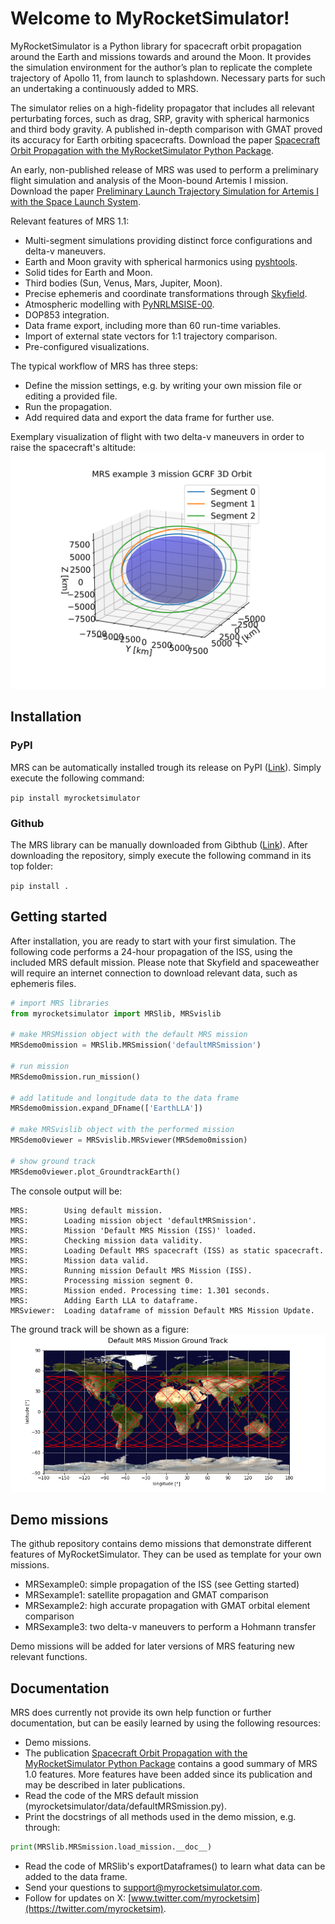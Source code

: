 # Welcome to MyRocketSimulator!
MyRocketSimulator is a Python library for spacecraft orbit propagation around the Earth and missions towards and around the Moon. It provides the simulation environment for
the author’s plan to replicate the complete trajectory of Apollo 11, from launch to splashdown. Necessary parts for such an undertaking a continuously added to MRS. 

The simulator relies on a high-fidelity propagator that includes all relevant perturbating forces, such as drag, SRP, gravity with spherical harmonics and third body gravity. A published in-depth comparison with GMAT proved its accuracy for Earth orbiting spacecrafts. Download the paper [Spacecraft Orbit Propagation with the MyRocketSimulator Python Package]( https://www.researchgate.net/publication/375293398_Spacecraft_Orbit_Propagation_with_the_MyRocketSimulator_Python_Package).

An early, non-published release of MRS was used to perform a preliminary flight simulation and analysis of the Moon-bound Artemis I mission. Download the paper [Preliminary Launch Trajectory Simulation for Artemis I with the Space Launch System]( https://www.researchgate.net/publication/362270344_Preliminary_Launch_Trajectory_Simulation_for_Artemis_I_with_the_Space_Launch_System).

Relevant features of MRS 1.1:
-	Multi-segment simulations providing distinct force configurations and delta-v maneuvers. 
-	Earth and Moon gravity with spherical harmonics using [pyshtools]( https://shtools.github.io/SHTOOLS/).
-	Solid tides for Earth and Moon.
-	Third bodies (Sun, Venus, Mars, Jupiter, Moon).
-	Precise ephemeris and coordinate transformations through [Skyfield]( https://rhodesmill.org/skyfield/).
-	Atmospheric modelling with [PyNRLMSISE-00](https://github.com/st-bender/pynrlmsise00).
-	DOP853 integration.
-	Data frame export, including more than 60 run-time variables.
-	Import of external state vectors for 1:1 trajectory comparison.
-	Pre-configured visualizations. 

The typical workflow of MRS has three steps:
- Define the mission settings, e.g. by writing your own mission file or editing a provided file.
- Run the propagation.
- Add required data and export the data frame for further use. 

Exemplary visualization of flight with two delta-v maneuvers in order to raise the spacecraft's altitude:
![GCRF view of satellite with Hohmann transfer to higher altitude](https://raw.githubusercontent.com/ThibaultBS/MyRocketSimulator/main/MRS_examples/MRSoutput/MRSexample3_GCRForbit.svg)

## Installation
### PyPI
MRS can be automatically installed trough its release on PyPI ([Link](https://pypi.org/project/myrocketsimulator/)). Simply execute the following command: 

`pip install myrocketsimulator`

### Github
The MRS library can be manually downloaded from Gibthub ([Link](https://github.com/ThibaultBS/MyRocketSimulator)). After downloading the repository, simply execute the following command in its top folder:

`pip install .`

## Getting started
After installation, you are ready to start with your first simulation. The following code performs a 24-hour propagation of the ISS, using the included MRS default mission. Please note that Skyfield and spaceweather will require an internet connection to download relevant data, such as ephemeris files.

```python
# import MRS libraries
from myrocketsimulator import MRSlib, MRSvislib

# make MRSMission object with the default MRS mission
MRSdemo0mission = MRSlib.MRSmission('defaultMRSmission')

# run mission
MRSdemo0mission.run_mission()

# add latitude and longitude data to the data frame 
MRSdemo0mission.expand_DFname(['EarthLLA'])

# make MRSvislib object with the performed mission
MRSdemo0viewer = MRSvislib.MRSviewer(MRSdemo0mission)

# show ground track
MRSdemo0viewer.plot_GroundtrackEarth()
```
The console output will be:
```
MRS:		Using default mission.
MRS:		Loading mission object 'defaultMRSmission'.
MRS:		Mission 'Default MRS Mission (ISS)' loaded.
MRS:		Checking mission data validity.
MRS:		Loading Default MRS spacecraft (ISS) as static spacecraft.
MRS:		Mission data valid.
MRS:		Running mission Default MRS Mission (ISS).
MRS:		Processing mission segment 0.
MRS:		Mission ended. Processing time: 1.301 seconds.
MRS:		Adding Earth LLA to dataframe.
MRSviewer:	Loading dataframe of mission Default MRS Mission Update.
```

The ground track will be shown as a figure:
![GCRF view of satellite with Hohmann transfer to higher altitude](https://raw.githubusercontent.com/ThibaultBS/MyRocketSimulator/main/MRS_examples/MRSoutput/MRSexample0_GroundtrackEarth.png)

## Demo missions
The github repository contains demo missions that demonstrate different features of MyRocketSimulator. They can be used as template for your own missions.
- MRSexample0: simple propagation of the ISS (see Getting started)
- MRSexample1: satellite propagation and GMAT comparison
- MRSexample2: high accurate propagation with GMAT orbital element comparison
- MRSexample3: two delta-v maneuvers to perform a Hohmann transfer

Demo missions will be added for later versions of MRS featuring new relevant functions.

## Documentation
MRS does currently not provide its own help function or further documentation, but can be easily learned by using the following resources:
- Demo missions.
- The publication [Spacecraft Orbit Propagation with the MyRocketSimulator Python Package]( https://www.researchgate.net/publication/375293398_Spacecraft_Orbit_Propagation_with_the_MyRocketSimulator_Python_Package) contains a good summary of MRS 1.0 features. More features have been added since its publication and may be described in later publications.
- Read the code of the MRS default mission (myrocketsimulator/data/defaultMRSmission.py).
- Print the docstrings of all methods used in the demo mission, e.g. through:
```python
print(MRSlib.MRSmission.load_mission.__doc__)
```
- Read the code of MRSlib's exportDataframes() to learn what data can be added to the data frame.
- Send your questions to support@myrocketsimulator.com.
- Follow for updates on X: [www.twitter.com/myrocketsim](https://twitter.com/myrocketsim).











